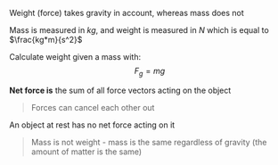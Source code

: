 
Weight (force) takes gravity in account, whereas mass does not

Mass is measured in $kg$, and weight is measured in $N$ which is equal to $\frac{kg*m}{s^2}$

Calculate weight given a mass with:
$$F_g = mg$$


**Net force is** the sum of all force vectors acting on the object

> Forces can cancel each other out

An object at rest has no net force acting on it

> Mass is not weight - mass is the same regardless of gravity (the amount of matter is the same)


